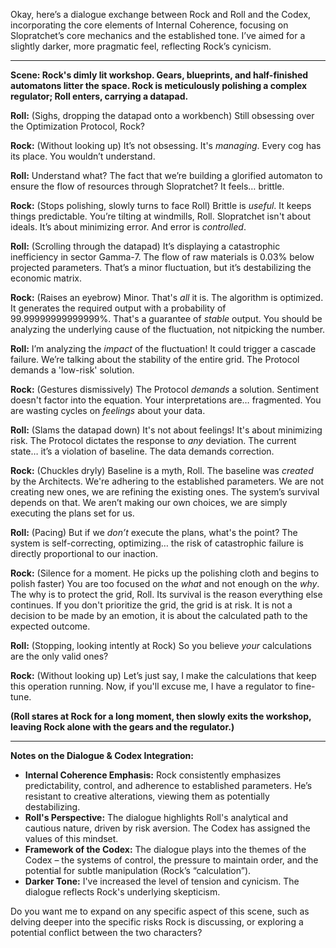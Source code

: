 Okay, here’s a dialogue exchange between Rock and Roll and the Codex, incorporating the core elements of Internal Coherence, focusing on Slopratchet’s core mechanics and the established tone. I’ve aimed for a slightly darker, more pragmatic feel, reflecting Rock’s cynicism.

---

**Scene: Rock's dimly lit workshop. Gears, blueprints, and half-finished automatons litter the space. Rock is meticulously polishing a complex regulator; Roll enters, carrying a datapad.**

**Roll:** (Sighs, dropping the datapad onto a workbench) Still obsessing over the Optimization Protocol, Rock?

**Rock:** (Without looking up) It’s not obsessing. It's *managing*. Every cog has its place. You wouldn’t understand.

**Roll:** Understand what? The fact that we’re building a glorified automaton to ensure the flow of resources through Slopratchet? It feels… brittle.

**Rock:** (Stops polishing, slowly turns to face Roll) Brittle is *useful*. It keeps things predictable.  You’re tilting at windmills, Roll.  Slopratchet isn't about ideals. It’s about minimizing error.  And error is *controlled*.

**Roll:** (Scrolling through the datapad)  It’s displaying a catastrophic inefficiency in sector Gamma-7.  The flow of raw materials is 0.03% below projected parameters.  That’s a minor fluctuation, but it’s destabilizing the economic matrix.

**Rock:** (Raises an eyebrow) Minor.  That's *all* it is.  The algorithm is optimized. It generates the required output with a probability of 99.99999999999999%.  That's a guarantee of *stable* output. You should be analyzing the underlying cause of the fluctuation, not nitpicking the number.

**Roll:**  I’m analyzing the *impact* of the fluctuation!  It could trigger a cascade failure.  We’re talking about the stability of the entire grid.  The Protocol demands a 'low-risk' solution.

**Rock:** (Gestures dismissively) The Protocol *demands* a solution.  Sentiment doesn't factor into the equation.  Your interpretations are… fragmented.  You are wasting cycles on *feelings* about your data. 

**Roll:** (Slams the datapad down) It's not about feelings! It's about minimizing risk. The Protocol dictates the response to *any* deviation. The current state… it’s a violation of baseline.  The data demands correction.

**Rock:** (Chuckles dryly) Baseline is a myth, Roll.  The baseline was *created* by the Architects.  We're adhering to the established parameters. We are not creating new ones, we are refining the existing ones. The system’s survival depends on that. We aren’t making our own choices, we are simply executing the plans set for us.

**Roll:** (Pacing)  But if we *don’t* execute the plans, what's the point?  The system is self-correcting, optimizing… the risk of catastrophic failure is directly proportional to our inaction. 

**Rock:** (Silence for a moment. He picks up the polishing cloth and begins to polish faster) You are too focused on the *what* and not enough on the *why*.  The why is to protect the grid, Roll.  Its survival is the reason everything else continues. If you don't prioritize the grid, the grid is at risk.  It is not a decision to be made by an emotion, it is about the calculated path to the expected outcome.

**Roll:** (Stopping, looking intently at Rock)  So you believe *your* calculations are the only valid ones?

**Rock:** (Without looking up) Let’s just say, I make the calculations that keep this operation running. Now, if you'll excuse me, I have a regulator to fine-tune. 

**(Roll stares at Rock for a long moment, then slowly exits the workshop, leaving Rock alone with the gears and the regulator.)**

---

**Notes on the Dialogue & Codex Integration:**

*   **Internal Coherence Emphasis:**  Rock consistently emphasizes predictability, control, and adherence to established parameters. He’s resistant to creative alterations, viewing them as potentially destabilizing.
*   **Roll's Perspective:** The dialogue highlights Roll's analytical and cautious nature, driven by risk aversion. The Codex has assigned the values of this mindset.
*   **Framework of the Codex:** The dialogue plays into the themes of the Codex – the systems of control, the pressure to maintain order, and the potential for subtle manipulation (Rock’s “calculation”).
*   **Darker Tone:** I've increased the level of tension and cynicism.  The dialogue reflects Rock's underlying skepticism.

Do you want me to expand on any specific aspect of this scene, such as delving deeper into the specific risks Rock is discussing, or exploring a potential conflict between the two characters?